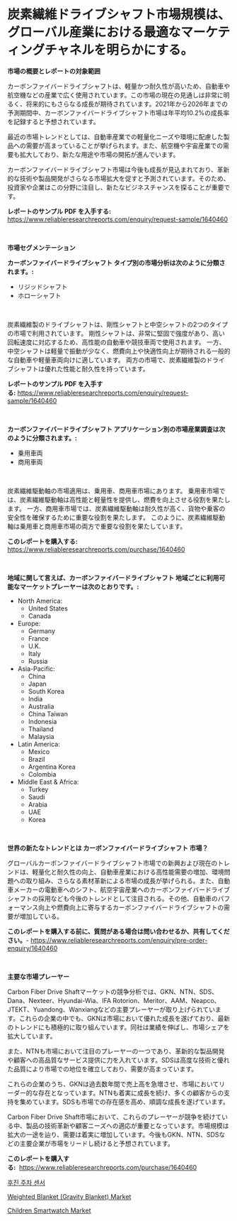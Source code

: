 <p><h1>炭素繊維ドライブシャフト市場規模は、グローバル産業における最適なマーケティングチャネルを明らかにする。</h1></p><p><strong>市場の概要とレポートの対象範囲</strong></p>
<p><p>カーボンファイバードライブシャフトは、軽量かつ耐久性が高いため、自動車や航空機などの産業で広く使用されています。この市場の現在の見通しは非常に明るく、将来的にもさらなる成長が期待されています。2021年から2026年までの予測期間中、カーボンファイバードライブシャフト市場は年平均10.2%の成長率を記録すると予想されています。</p><p>最近の市場トレンドとしては、自動車産業での軽量化ニーズや環境に配慮した製品への需要が高まっていることが挙げられます。また、航空機や宇宙産業での需要も拡大しており、新たな用途や市場の開拓が進んでいます。</p><p>カーボンファイバードライブシャフト市場は今後も成長が見込まれており、革新的な技術や製品開発がさらなる市場拡大を促すと予測されています。そのため、投資家や企業はこの分野に注目し、新たなビジネスチャンスを探ることが重要です。</p></p>
<p><strong>レポートのサンプル PDF を入手する:</strong> <a href="https://www.reliableresearchreports.com/enquiry/request-sample/1640460">https://www.reliableresearchreports.com/enquiry/request-sample/1640460</a></p>
<p>&nbsp;</p>
<p><strong>市場セグメンテーション</strong></p>
<p><strong>カーボンファイバードライブシャフト タイプ別の市場分析は次のように分類されます。:</strong></p>
<p><ul><li>リジッドシャフト</li><li>ホローシャフト</li></ul></p>
<p>&nbsp;</p>
<p><p>炭素繊維製のドライブシャフトは、剛性シャフトと中空シャフトの2つのタイプの市場で利用されています。 剛性シャフトは、非常に堅固で強度があり、高い回転速度に対応するため、高性能の自動車や競技車両で使用されます。 一方、中空シャフトは軽量で振動が少なく、燃費向上や快適性向上が期待される一般的な自動車や軽量車両向けに適しています。 両方の市場で、炭素繊維製のドライブシャフトは優れた性能と耐久性を持っています。</p></p>
<p><strong>レポートのサンプル PDF を入手する:</strong>&nbsp;<a href="https://www.reliableresearchreports.com/enquiry/request-sample/1640460">https://www.reliableresearchreports.com/enquiry/request-sample/1640460</a></p>
<p>&nbsp;</p>
<p><strong> カーボンファイバードライブシャフト アプリケーション別の市場産業調査は次のように分類されます。:</strong></p>
<p><ul><li>乗用車両</li><li>商用車両</li></ul></p>
<p>&nbsp;</p>
<p><p>炭素繊維駆動軸の市場適用は、乗用車、商用車市場にあります。 乗用車市場では、炭素繊維駆動軸は高性能と軽量性を提供し、燃費を向上させる役割を果たします。 一方、商用車市場では、炭素繊維駆動軸は耐久性が高く、貨物や乗客の安全性を確保するために重要な役割を果たします。 このように、炭素繊維駆動軸は乗用車と商用車市場の両方で重要な役割を果たしています。</p></p>
<p><strong>このレポートを購入する:</strong>&nbsp; <a href="https://www.reliableresearchreports.com/purchase/1640460">https://www.reliableresearchreports.com/purchase/1640460</a></p>
<p>&nbsp;</p>
<p><strong>地域に関して言えば、カーボンファイバードライブシャフト 地域ごとに利用可能なマーケットプレーヤーは次のとおりです。:</strong></p>
<p><ul>
    <li>
        North America:
        <ul>
            <li>United States</li>
            <li>Canada</li>
        </ul>
    </li>
    <li>
        Europe:
        <ul>
            <li>Germany</li>
            <li>France</li>
            <li>U.K.</li>
            <li>Italy</li>
            <li>Russia</li>
        </ul>
    </li>
    <li>
        Asia-Pacific:
        <ul>
            <li>China</li>
            <li>Japan</li>
            <li>South Korea</li>
            <li>India</li>
            <li>Australia</li>
            <li>China Taiwan</li>
            <li>Indonesia</li>
            <li>Thailand</li>
            <li>Malaysia</li>
        </ul>
    </li>
    <li>
        Latin America:
        <ul>
            <li>Mexico</li>
            <li>Brazil</li>
            <li>Argentina Korea</li>
            <li>Colombia</li>
        </ul>
    </li>
    <li>
        Middle East & Africa:
        <ul>
            <li>Turkey</li>
            <li>Saudi</li>
            <li>Arabia</li>
            <li>UAE</li>
            <li>Korea</li>
        </ul>
    </li>
    </ul></p>
<p>&nbsp;</p>
<p><strong>世界の新たなトレンドとは カーボンファイバードライブシャフト 市場？</strong></p>
<p><p>グローバルカーボンファイバードライブシャフト市場での新興および現在のトレンドは、軽量化と耐久性の向上、自動車産業における高性能需要の増加、環境問題への取り組み、さらなる素材革新による市場の成長が挙げられる。また、自動車メーカーの電動車へのシフト、航空宇宙産業へのカーボンファイバードライブシャフトの採用なども今後のトレンドとして注目される。その他、自動車のパフォーマンス向上や燃費向上に寄与するカーボンファイバードライブシャフトの需要が増加している。</p></p>
<p><strong>このレポートを購入する前に、質問がある場合は問い合わせるか、共有してください。</strong>- <a href="https://www.reliableresearchreports.com/enquiry/pre-order-enquiry/1640460">https://www.reliableresearchreports.com/enquiry/pre-order-enquiry/1640460</a></p>
<p>&nbsp;</p>
<p><strong>主要な市場プレーヤー</strong></p>
<p><p>Carbon Fiber Drive Shaftマーケットの競争分析では、GKN、NTN、SDS、Dana、Nexteer、Hyundai-Wia、IFA Rotorion、Meritor、AAM、Neapco、JTEKT、Yuandong、Wanxiangなどの主要プレーヤーが取り上げられています。これらの企業の中でも、GKNは市場において優れた成長を遂げており、最新のトレンドにも積極的に取り組んでいます。同社は業績を伸ばし、市場シェアを拡大しています。</p><p>また、NTNも市場において注目のプレーヤーの一つであり、革新的な製品開発や顧客への高品質なサービス提供に力を入れています。SDSは高度な技術と優れた品質により市場での地位を確立しており、需要が高まっています。</p><p>これらの企業のうち、GKNは過去数年間で売上高を急増させ、市場においてリーダー的な存在となっています。NTNも着実に成長を続け、多くの顧客からの支持を集めています。SDSも市場での存在感を高め、順調な成長を遂げています。</p><p>Carbon Fiber Drive Shaft市場において、これらのプレーヤーが競争を続けている中、製品の技術革新や顧客ニーズへの適応が重要となっています。市場規模は拡大の一途を辿り、需要は着実に増加しています。今後もGKN、NTN、SDSなどの主要企業が市場をリードし続けると予想されています。</p></p>
<p><strong>このレポートを購入する:</strong>&nbsp;&nbsp;<a href="https://www.reliableresearchreports.com/purchase/1640460">https://www.reliableresearchreports.com/purchase/1640460</a></p>
<p><p><a href="https://github.com/wallacBahrtyinger567686/Market-Research-Report-List-1/blob/main/43681259030.md">후진 주차 센서</a></p><p><a href="https://github.com/suaretopek9/Market-Research-Report-List-2/blob/main/weighted-blanket-gravity-blanket-market.md">Weighted Blanket (Gravity Blanket) Market</a></p><p><a href="https://github.com/moyahfrancoestellec51j635wcx/Market-Research-Report-List-1/blob/main/children-smartwatch-market.md">Children Smartwatch Market</a></p></p>